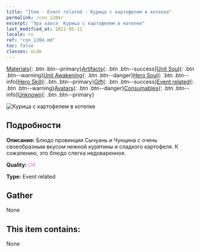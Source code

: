 ```yaml
---
title: "Item - Event related - Курица с картофелем в котелке"
permalink: /con_1204/
excerpt: "Эра хаоса  Курица с картофелем в котелке"
last_modified_at: 2021-05-11
locale: ru
ref: "con_1204.md"
toc: false
classes: wide
---
```

 [Materials](/ItemsRU/){: .btn .btn--primary}[Artifacts](/ItemsRU/Artifacts/){: .btn .btn--success}[Unit Soul](/ItemsRU/UnitSoul/){: .btn .btn--warning}[Unit Awakening](/ItemsRU/UnitAwakening/){: .btn .btn--danger}[Hero Soul](/ItemsRU/HeroSoul/){: .btn .btn--info}[Hero Skill](/ItemsRU/HeroSkill/){: .btn .btn--primary}[Gift](/ItemsRU/Gift/){: .btn .btn--success}[Event related](/ItemsRU/Events/){: .btn .btn--warning}[Avatars](/ItemsRU/Avatars/){: .btn .btn--danger}[Consumables](/ItemsRU/Consumables/){: .btn .btn--info}[Unknown](/ItemsRU/Unknown/){: .btn .btn--primary}

 ![Курица с картофелем в котелке](/images/t/i_81521221.png)

## Подробности
 **Описание:** Блюдо провинции Сычуань и Чунцина с очень своеобразным вкусом нежной курятины и сладкого картофеля. К сожалению, это блюдо слегка недоваренное.

 **Quality:** <span style="color: #DA70D6">OK</span>

 **Type:** Event related

## Gather

  None

## This item contains:

  None

